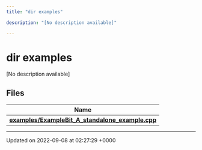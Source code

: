 ```yaml
---
title: "dir examples"

description: "[No description available]"

---
```


# dir examples

[No description available]

## Files

| Name           |
| -------------- |
| **[examples/ExampleBit_A_standalone_example.cpp](/documentation/code/files/examplebit__a__standalone__example_8cpp/#file-examples-examplebit-a-standalone-example-cpp)**  |






-------------------------------

Updated on 2022-09-08 at 02:27:29 +0000
